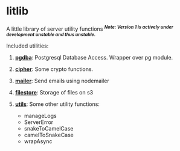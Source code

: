 # litlib
A little library of server utility functions
<sup>***Note: Version 1 is actively under development unstable and thus unstable.*** </sup>


Included utilities:
1. __[pgdba](https://github.com/Stevox404/litlib/tree/master/pgdba)__:
Postgresql Database Access. Wrapper over pg module.

1. __[cipher](https://github.com/Stevox404/litlib/tree/master/cipher)__:
Some crypto functions.

1. __[mailer](https://github.com/Stevox404/litlib/tree/master/mailer)__:
Send emails using nodemailer

1. __[filestore](https://github.com/Stevox404/litlib/tree/master/filestore)__:
Storage of files on s3

1. __[utils](https://github.com/Stevox404/litlib/tree/master/utils)__:
Some other utility functions:
    * manageLogs
    * ServerError
    * snakeToCamelCase
    * camelToSnakeCase
    * wrapAsync